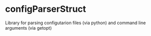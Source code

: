 configParserStruct
==================

Library for parsing configutarion files (via python) and command line arguments (via getopt)